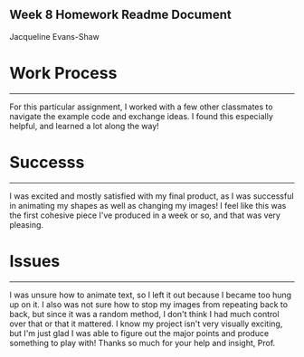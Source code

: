 ## Week 8 Homework Readme Document
Jacqueline Evans-Shaw

# Work Process
---
For this particular assignment, I worked with a few other classmates to navigate the example code and exchange ideas. I found this especially helpful, and learned a lot along the way!

# Successs
---
I was excited and mostly satisfied with my final product, as I was successful in animating my shapes as well as changing my images! I feel like this was the first cohesive piece I've produced in a week or so, and that was very pleasing.

# Issues
---
I was unsure how to animate text, so I left it out because I became too hung up on it. I also was not sure how to stop my images from repeating back to back, but since it was a random method, I don't think I had much control over that or that it mattered.
I know my project isn't very visually exciting, but I'm just glad I was able to figure out the major points and produce something to play with! Thanks so much for your help and insight, Prof.
